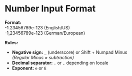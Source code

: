 # Number Input Format

**Format:**  
-1.23456789e-123 (English/US)  
-1,23456789e-123 (German/European)  

**Rules:**<br>
- **Negative sign:** `_` (underscore) or Shift + Numpad Minus  
  *(Regular Minus = subtraction)*  
- **Decimal separator:** `.` or `,` depending on locale  
- **Exponent:** `e` or `E`